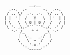                __,__
      .--.  .-       -.  .--.
     / .. \/  .-. .-.  \/ .. \
    | |  '|  /   Y   \  |'  | |
    | \   \  \ 0 | 0 /  /   / |
     \ '- ,\.-"`` ``"-./, -' /
       '-' /_   ^ ^   _\ '-' 
          |  \._   _./  |
          \   \  ~  /   /
           '._ '-=-' _.'
              '~---~'
